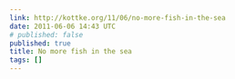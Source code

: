 ```yaml
---
link: http://kottke.org/11/06/no-more-fish-in-the-sea
date: 2011-06-06 14:43 UTC
# published: false
published: true
title: No more fish in the sea
tags: []
---
```



